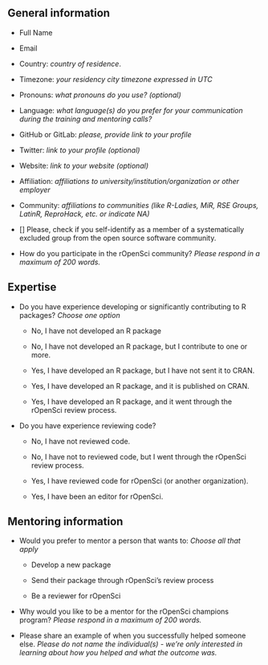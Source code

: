 ## General information

* Full Name
* Email
* Country: _country of residence_.
* Timezone: _your residency city timezone expressed in UTC_
* Pronouns: _what pronouns do you use? (optional)_
* Language: _what language(s) do you prefer for your communication during the training and mentoring calls?_
* GitHub or GitLab: _please, provide link to your profile_
* Twitter: _link to your profile (optional)_
* Website: _link to your website  (optional)_
* Affiliation: _affiliations to university/institution/organization or other employer_
* Community: _affiliations to communities (like R-Ladies, MiR, RSE Groups, LatinR, ReproHack, etc. or indicate NA)_
* [] Please, check if you self-identify as a member of a systematically excluded group from the open source software community.  

* How do you participate in the rOpenSci community? _Please respond in a maximum of 200 words._

## Expertise

* Do you have experience developing or significantly contributing to R packages? _Choose one option_

  * No, I have not developed an R package
  
  * No, I have not developed an R package, but I contribute to one or more.
  
  * Yes, I have developed an R package, but I have not sent it to CRAN.
  
  * Yes, I have developed an R package, and it is published on CRAN.
  
  * Yes, I have developed an R package, and it went through the rOpenSci review process.

* Do you have experience reviewing code? 

  * No, I have not reviewed code.
  
  * No, I have not to reviewed code, but I went through the rOpenSci review process.
  
  * Yes, I have reviewed code for rOpenSci (or another organization).
  
  * Yes, I have been an editor for rOpenSci.


## Mentoring information

* Would you prefer to mentor a person that wants to: _Choose all that apply_

  * Develop a new package

  * Send their package through rOpenSci’s review process
  
  * Be a reviewer for rOpenSci

* Why would you like to be a mentor for the rOpenSci champions program? _Please respond in a maximum of 200 words._

* Please share an example of when you successfully helped someone else. _Please do not name the individual(s) - we’re only interested in learning about how you helped and what the outcome was._  
